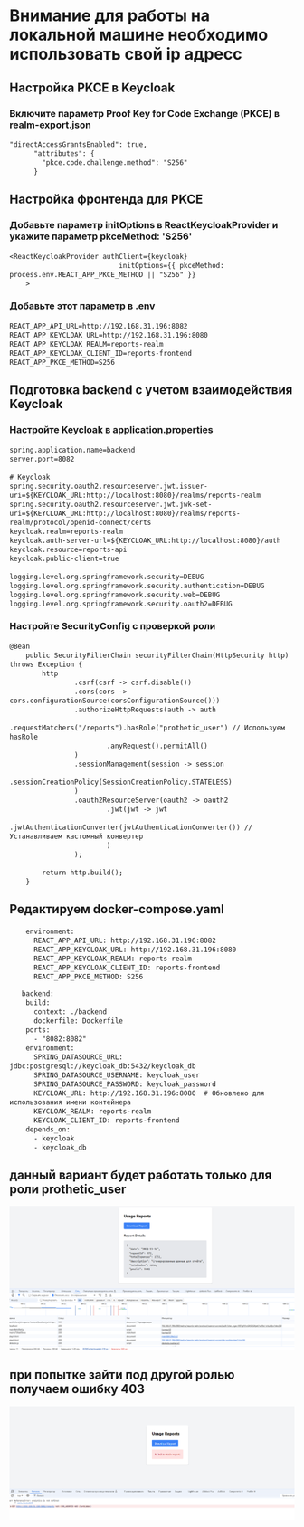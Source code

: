 # Внимание для работы на локальной машине необходимо использовать свой ip адресс
## Настройка PKCE в Keycloak

### Включите параметр Proof Key for Code Exchange (PKCE) в realm-export.json

~~~
"directAccessGrantsEnabled": true,
      "attributes": {
        "pkce.code.challenge.method": "S256"
      }
~~~
## Настройка фронтенда для PKCE

### Добавьте параметр initOptions в ReactKeycloakProvider и укажите параметр pkceMethod: 'S256'

~~~
<ReactKeycloakProvider authClient={keycloak}
                           initOptions={{ pkceMethod: process.env.REACT_APP_PKCE_METHOD || "S256" }}
    >
~~~

### Добавьте этот параметр в .env

~~~
REACT_APP_API_URL=http://192.168.31.196:8082
REACT_APP_KEYCLOAK_URL=http://192.168.31.196:8080
REACT_APP_KEYCLOAK_REALM=reports-realm
REACT_APP_KEYCLOAK_CLIENT_ID=reports-frontend
REACT_APP_PKCE_METHOD=S256
~~~

## Подготовка backend c учетом взаимодействия Keycloak

### Настройте Keycloak в application.properties

~~~
spring.application.name=backend
server.port=8082

# Keycloak
spring.security.oauth2.resourceserver.jwt.issuer-uri=${KEYCLOAK_URL:http://localhost:8080}/realms/reports-realm
spring.security.oauth2.resourceserver.jwt.jwk-set-uri=${KEYCLOAK_URL:http://localhost:8080}/realms/reports-realm/protocol/openid-connect/certs
keycloak.realm=reports-realm
keycloak.auth-server-url=${KEYCLOAK_URL:http://localhost:8080}/auth
keycloak.resource=reports-api
keycloak.public-client=true

logging.level.org.springframework.security=DEBUG
logging.level.org.springframework.security.authentication=DEBUG
logging.level.org.springframework.security.web=DEBUG
logging.level.org.springframework.security.oauth2=DEBUG
~~~

### Настройте SecurityConfig с проверкой роли

~~~
@Bean
    public SecurityFilterChain securityFilterChain(HttpSecurity http) throws Exception {
        http
                .csrf(csrf -> csrf.disable())
                .cors(cors -> cors.configurationSource(corsConfigurationSource()))
                .authorizeHttpRequests(auth -> auth
                        .requestMatchers("/reports").hasRole("prothetic_user") // Используем hasRole
                        .anyRequest().permitAll()
                )
                .sessionManagement(session -> session
                        .sessionCreationPolicy(SessionCreationPolicy.STATELESS)
                )
                .oauth2ResourceServer(oauth2 -> oauth2
                        .jwt(jwt -> jwt
                                .jwtAuthenticationConverter(jwtAuthenticationConverter()) // Устанавливаем кастомный конвертер
                        )
                );

        return http.build();
    }
~~~

## Редактируем docker-compose.yaml

~~~
    environment:
      REACT_APP_API_URL: http://192.168.31.196:8082
      REACT_APP_KEYCLOAK_URL: http://192.168.31.196:8080
      REACT_APP_KEYCLOAK_REALM: reports-realm
      REACT_APP_KEYCLOAK_CLIENT_ID: reports-frontend
      REACT_APP_PKCE_METHOD: S256
~~~

~~~
   backend:
    build:
      context: ./backend
      dockerfile: Dockerfile
    ports:
      - "8082:8082"
    environment:
      SPRING_DATASOURCE_URL: jdbc:postgresql://keycloak_db:5432/keycloak_db
      SPRING_DATASOURCE_USERNAME: keycloak_user
      SPRING_DATASOURCE_PASSWORD: keycloak_password
      KEYCLOAK_URL: http://192.168.31.196:8080  # Обновлено для использования имени контейнера
      KEYCLOAK_REALM: reports-realm
      KEYCLOAK_CLIENT_ID: reports-frontend
    depends_on:
      - keycloak
      - keycloak_db
~~~
## данный вариант будет работать только для роли prothetic_user
![img.png](img.png)
## при попытке зайти под другой ролью получаем ошибку 403
![img_1.png](img_1.png)
